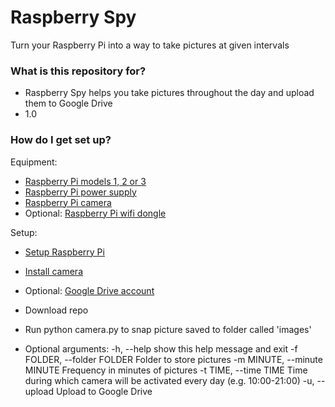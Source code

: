 # Raspberry Spy #

Turn your Raspberry Pi into a way to take pictures at given intervals

### What is this repository for? ###

* Raspberry Spy helps you take pictures throughout the day and upload them to Google Drive
* 1.0

### How do I get set up? ###
Equipment:
* [Raspberry Pi models 1, 2 or 3](https://www.raspberrypi.org/products/)
* [Raspberry Pi power supply](https://www.raspberrypi.org/products/universal-power-supply/)
* [Raspberry Pi camera](https://www.raspberrypi.org/products/camera-module/)
* Optional: [Raspberry Pi wifi dongle](http://www.amazon.com/Edimax-EW-7811Un-150Mbps-Raspberry-Supports/dp/B003MTTJOY/ref=sr_1_1?s=electronics&ie=UTF8&qid=1458780799&sr=1-1&keywords=raspberry+pi+wireless)

Setup:
* [Setup Raspberry Pi](https://www.raspberrypi.org/help/noobs-setup/)
* [Install camera](https://www.raspberrypi.org/help/camera-module-setup/)
* Optional: [Google Drive account](https://www.google.com/drive/)
* Download repo
* Run python camera.py to snap picture saved to folder called 'images'

* Optional arguments:
  -h, --help            show this help message and exit
  -f FOLDER, --folder FOLDER
                        Folder to store pictures
  -m MINUTE, --minute MINUTE
                        Frequency in minutes of pictures
  -t TIME, --time TIME  Time during which camera will be activated every day
                        (e.g. 10:00-21:00)
  -u, --upload          Upload to Google Drive